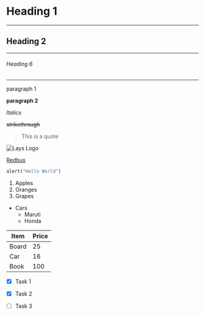 # Heading 1
___
## Heading 2
___

###### Heading 6
___

paragraph 1

**paragraph 2**

*Italics*

~~strikethrough~~

<!--Blockquote-->
> This is a quote

![Lays Logo](https://logos-world.net/wp-content/uploads/2020/12/Lays-Logo.png)


[Redbus](https://www.redbus.in/ "redbus")

<!--Code Block-->
```python
alert("Hello World")
```
<!--Ordered List-->
1. Apples
2. Oranges
3. Grapes 

<!--Unordered list-->
* Cars
  * Maruti
  * Honda

|  Item         |    Price      |
|---------------|---------------|
|       Board   |   25          |
|        Car    |    16         |
|     Book      |    100        |


<!--Task list checkbox-->
* [x] Task 1
* [x] Task 2
* [ ] Task 3









